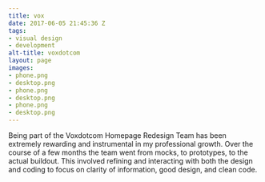 ```yaml
---
title: vox
date: 2017-06-05 21:45:36 Z
tags:
- visual design
- development
alt-title: voxdotcom
layout: page
images:
- phone.png
- desktop.png
- phone.png
- desktop.png
- phone.png
- desktop.png
---
```


Being part of the Voxdotcom Homepage Redesign Team has been extremely rewarding and instrumental in my professional growth. Over the course of a few months the team went from mocks, to prototypes, to the actual buildout. This involved refining and interacting with both the design and coding to focus on clarity of information, good design, and clean code.